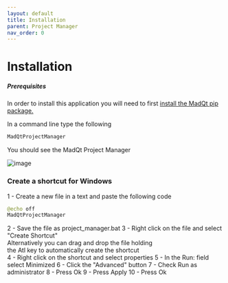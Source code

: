 ```yaml
---
layout: default
title: Installation
parent: Project Manager
nav_order: 0
---
```


# Installation

##### Prerequisites
In order to install this application you will need to first
[install the MadQt pip package.](https://madponyinteractive.github.io/MadQt/get-started.html)

In a command line type the following
```python
MadQtProjectManager
```

You should see the MadQt Project Manager

![image](https://user-images.githubusercontent.com/30872066/146767192-5e3f2ad9-58d3-444c-a39a-3deb8d576b02.png)


### Create a shortcut for Windows

1 - Create a new file in a text and paste the following code
```python
@echo off
MadQtProjectManager
```
2 - Save the file as project_manager.bat
3 - Right click on the file and select "Create Shortcut"\
    Alternatively you can drag and drop the file holding \
    the Atl key to automatically create the shortcut\
4 - Right click on the shortcut and select properties
5 - In the Run: field select Minimized
6 - Click the "Advanced" button
7 - Check Run as administrator
8 - Press Ok
9 - Press Apply
10 - Press Ok
